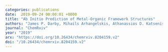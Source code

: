 ```yaml
---
categories: publications
date:  2019-09-24 00:00:01 +0000
title: "Ab Initio Prediction of Metal-Organic Framework Structures"
authors: "James P. Darby, Mihails Arhangelskis, Athanassios D. Katsenis, Joseph Marrett, Tomislav Friscic, Andrew J. Morris"
journal: "ChemRxiv"
year: "2019"
arx: "https://doi.org/10.26434/chemrxiv.8204159.v2"
doi: "/10.26434/chemrxiv.8204159.v2"
---
```

